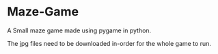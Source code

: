 # Maze-Game

A Small maze game made using pygame in python.

The jpg files need to be downloaded in-order for the whole game to run.

